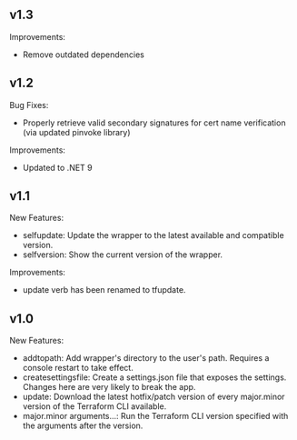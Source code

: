 ## v1.3
Improvements:
- Remove outdated dependencies

## v1.2
Bug Fixes:
- Properly retrieve valid secondary signatures for cert name verification (via updated pinvoke library)

Improvements:
- Updated to .NET 9

## v1.1
New Features:
- selfupdate: Update the wrapper to the latest available and compatible version.
- selfversion: Show the current version of the wrapper.

Improvements:
- update verb has been renamed to tfupdate.

## v1.0
New Features:
- addtopath: Add wrapper's directory to the user's path. Requires a console restart to take effect.
- createsettingsfile: Create a settings.json file that exposes the settings. Changes here are very likely to break the app.
- update: Download the latest hotfix/patch version of every major.minor version of the Terraform CLI available.
- major.minor arguments...: Run the Terraform CLI version specified with the arguments after the version.
